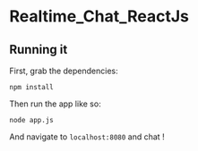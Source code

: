 # Realtime_Chat_ReactJs
## Running it
First, grab the dependencies:

    npm install
    
Then run the app like so:

    node app.js
    
And navigate to `localhost:8080` and chat !
